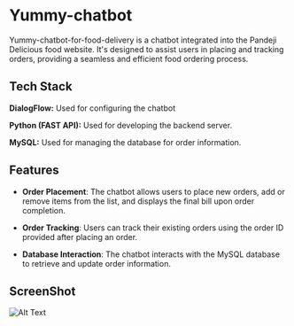 
# Yummy-chatbot

Yummy-chatbot-for-food-delivery is a chatbot integrated into the Pandeji Delicious food website. It's designed to assist users in placing and tracking orders, providing a seamless and efficient food ordering process.


## Tech Stack

**DialogFlow:** Used for configuring the chatbot

**Python (FAST API):** Used for developing the backend server.

**MySQL:** Used for managing the database for order information.



## Features

- **Order Placement**: The chatbot allows users to place new orders, add or remove items from the list, and displays the final bill upon order completion.

- **Order Tracking**: Users can track their existing orders using the order ID provided after placing an order.

- **Database Interaction**: The chatbot interacts with the MySQL database to retrieve and update order information.


## ScreenShot
![Alt Text](https://github.com/jangaganeshreddy/Yummy_ChatBot/assets/79239843/101dd221-fb7a-4b68-b7fe-29dd4294364a)
